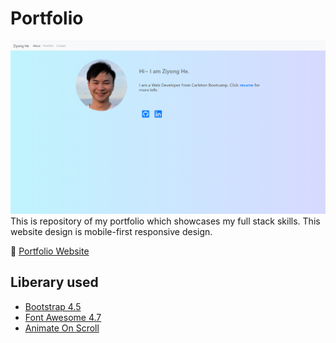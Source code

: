 # Portfolio

![Portfolio website preview](./asset/portfolio-preview.png)
This is repository of my portfolio which showcases my full stack skills. This website design is mobile-first responsive design.

:link: [Portfolio Website](https://ziyonghe.github.io/Portfolio/index.html)

## Liberary used

- [Bootstrap 4.5](https://getbootstrap.com/)
- [Font Awesome 4.7](https://fontawesome.com/v4.7.0/)
- [Animate On Scroll](https://michalsnik.github.io/aos/)
